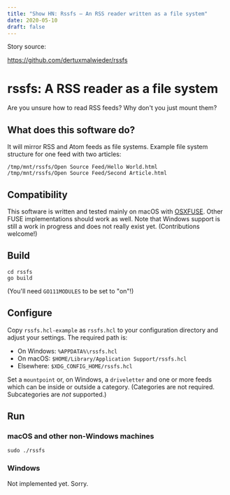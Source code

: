 ```yaml
---
title: "Show HN: Rssfs – An RSS reader written as a file system" 
date: 2020-05-10 
draft: false 
---
```


Story source:

https://github.com/dertuxmalwieder/rssfs


# rssfs: A RSS reader as a file system

Are you unsure how to read RSS feeds? Why don't you just mount them?

## What does this software do?

It will mirror RSS and Atom feeds as file systems. Example file system
structure for one feed with two articles:

    
    
    /tmp/mnt/rssfs/Open Source Feed/Hello World.html
    /tmp/mnt/rssfs/Open Source Feed/Second Article.html
    

## Compatibility

This software is written and tested mainly on macOS with
[OSXFUSE](http://osxfuse.github.io). Other FUSE implementations should work as
well. Note that Windows support is still a work in progress and does not
really exist yet. (Contributions welcome!)

## Build

    
    
    cd rssfs
    go build
    

(You'll need `GO111MODULES` to be set to "on"!)

## Configure

Copy `rssfs.hcl-example` as `rssfs.hcl` to your configuration directory and
adjust your settings. The required path is:

  * On Windows: `%APPDATA%\rssfs.hcl`
  * On macOS: `$HOME/Library/Application Support/rssfs.hcl`
  * Elsewhere: `$XDG_CONFIG_HOME/rssfs.hcl`

Set a `mountpoint` or, on Windows, a `driveletter` and one or more feeds which
can be inside or outside a category. (Categories are not required.
Subcategories are _not_ supported.)

## Run

### macOS and other non-Windows machines

    
    
    sudo ./rssfs
    

### Windows

Not implemented yet. Sorry.

